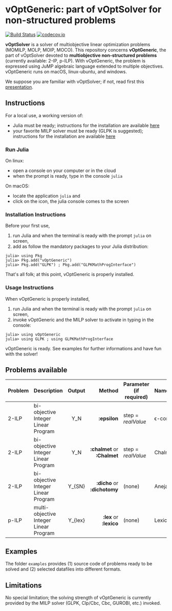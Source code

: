 # vOptGeneric: part of vOptSolver for non-structured problems

[![Build Status](https://travis-ci.org/vOptSolver/vOptGeneric.jl.svg?branch=master)](https://travis-ci.org/vOptSolver/vOptGeneric.jl)
[![codecov.io](http://codecov.io/github/vOptSolver/vOptGeneric.jl/coverage.svg?branch=master)](http://codecov.io/github/vOptSolver/vOptGeneric.jl?branch=master)

**vOptSolver** is a solver of multiobjective linear optimization problems (MOMILP, MOLP, MOIP, MOCO).
This repository concerns **vOptGeneric**, the part of vOptSolver devoted to **multiobjective non-structured problems** (currently available: 2-IP, p-ILP). With vOptGeneric, the problem is expressed using JuMP algebraic language extended to multiple objectives. vOptGeneric runs on macOS, linux-ubuntu, and windows.

We suppose you are familiar with vOptSolver; if not, read first this [presentation](https://voptsolver.github.io/vOptSolver/).


## Instructions 
For a local use, a working version of:
- Julia must be ready; instructions for the installation are available [here](https://julialang.org/downloads/)
- your favorite MILP solver must be ready (GLPK is suggested); 
  instructions for the installation are available [here](https://github.com/jump-dev/JuMP.jl)
  
### Run Julia

On linux:

- open a console on your computer or in the cloud
- when the prompt is ready, type in the console `julia`

On macOS:

- locate the application `julia` and 
- click on the icon, the julia console comes to the screen

### Installation Instructions

Before your first use, 
1. run Julia and when the terminal is ready with the prompt `julia` on screen, 
2. add as follow the mandatory packages to your Julia distribution: 

```
julia> using Pkg
julia> Pkg.add("vOptGeneric")
julia> Pkg.add("GLPK") ; Pkg.add("GLPKMathProgInterface")
```

That's all folk; at this point, vOptGeneric is properly installed.

### Usage Instructions

When vOptGeneric is properly installed,

1. run Julia and when the terminal is ready with the prompt `julia` on screen, 
2. invoke vOptGeneric and the MILP solver to activate in typing in the console:
```
julia> using vOptGeneric
julia> using GLPK ; using GLPKMathProgInterface
```
vOptGeneric is ready. See examples for further informations and have fun with the solver! 

## Problems available

| Problem | Description                          | Output    | Method                       | Parameter (if required)  | Name          |
|:--------|:-------------------------------------|:---------:| ---------------------------: | ------------| :--------|
| 2-ILP   | bi-objective Integer Linear Program  | Y_N     | **:epsilon**                 | step = *realValue*       | ϵ-constraint  | 
| 2-ILP   | bi-objective Integer Linear Program  | Y_N     | **:chalmet** or **:Chalmet** | step = *realValue*       | Chalmet       |
| 2-ILP   | bi-objective Integer Linear Program  | Y_{SN}  | **:dicho** or **:dichotomy** | (none)                   | Aneja & Nair  |
| p-ILP | multi-objective Integer Linear Program | Y_{lex} | **:lex** or **:lexico**      | (none)                   | Lexicographic |


## Examples
The folder `examples` provides (1) source code of problems ready to be solved and (2) selected datafiles into different formats.

## Limitations
No special limitation; the solving strength of vOptGeneric is currently provided by the MILP solver (GLPK, Clp/Cbc, Cbc, GUROBI, etc.) invoked.

